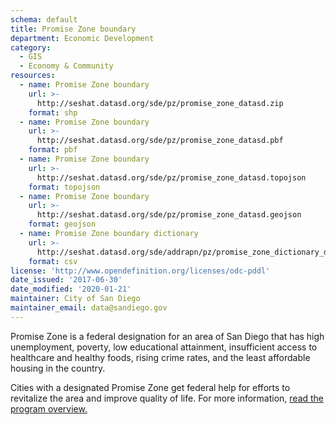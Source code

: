 ```yaml
---
schema: default
title: Promise Zone boundary
department: Economic Development
category:
  - GIS
  - Economy & Community
resources:
  - name: Promise Zone boundary
    url: >-
      http://seshat.datasd.org/sde/pz/promise_zone_datasd.zip
    format: shp
  - name: Promise Zone boundary
    url: >-
      http://seshat.datasd.org/sde/pz/promise_zone_datasd.pbf
    format: pbf
  - name: Promise Zone boundary
    url: >-
      http://seshat.datasd.org/sde/pz/promise_zone_datasd.topojson
    format: topojson
  - name: Promise Zone boundary
    url: >-
      http://seshat.datasd.org/sde/pz/promise_zone_datasd.geojson
    format: geojson
  - name: Promise Zone boundary dictionary
    url: >-
      http://seshat.datasd.org/sde/addrapn/pz/promise_zone_dictionary_datasd.csv
    format: csv
license: 'http://www.opendefinition.org/licenses/odc-pddl'
date_issued: '2017-06-30'
date_modified: '2020-01-21'
maintainer: City of San Diego
maintainer_email: data@sandiego.gov
---
```

Promise Zone is a federal designation for an area of San Diego that has high unemployment, poverty, low educational attainment, insufficient access to healthcare and healthy foods, rising crime rates, and the least affordable housing in the country.
<!--more-->
Cities with a designated Promise Zone get federal help for efforts to revitalize the area and improve quality of life. For more information, <a href="https://www.hudexchange.info/programs/promise-zones/promise-zones-overview/" target="_blank" rel="noopener">read the program overview.</a>